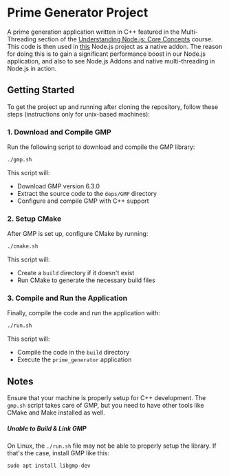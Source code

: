 # Prime Generator Project

A prime generation application written in C++ featured in the Multi-Threading section of the [Understanding Node.js: Core Concepts](https://www.udemy.com/course/understanding-nodejs-core-concepts/?referralCode=0BC21AC4DD6958AE6A95) course.
This code is then used in [this](https://github.com/agile8118/heavy-server-client) Node.js project as a native addon. The reason for doing this is to gain a significant performance boost in our Node.js application, and also to see Node.js Addons and native multi-threading in Node.js in action.

## Getting Started

To get the project up and running after cloning the repository, follow these steps (instructions only for unix-based machines):

### 1. Download and Compile GMP

Run the following script to download and compile the GMP library:

```sh
./gmp.sh
```

This script will:

- Download GMP version 6.3.0
- Extract the source code to the `deps/GMP` directory
- Configure and compile GMP with C++ support

### 2. Setup CMake

After GMP is set up, configure CMake by running:

```sh
./cmake.sh
```

This script will:

- Create a `build` directory if it doesn't exist
- Run CMake to generate the necessary build files

### 3. Compile and Run the Application

Finally, compile the code and run the application with:

```sh
./run.sh
```

This script will:

- Compile the code in the `build` directory
- Execute the `prime_generator` application

## Notes

Ensure that your machine is properly setup for C++ development. The `gmp.sh` script takes care of GMP, but you need to have other tools like CMake and Make installed as well.

##### Unable to Build & Link GMP

On Linux, the `./run.sh` file may not be able to properly setup the library. If that's the case, install GMP like this:

```
sudo apt install libgmp-dev
```
